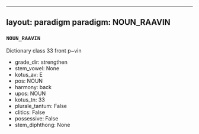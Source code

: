 
---
layout: paradigm
paradigm: NOUN_RAAVIN
---
### ` NOUN_RAAVIN `

Dictionary class 33 front p~vin
* grade_dir: strengthen
* stem_vowel: None
* kotus_av: E
* pos: NOUN
* harmony: back
* upos: NOUN
* kotus_tn: 33
* plurale_tantum: False
* clitics: False
* possessive: False
* stem_diphthong: None
